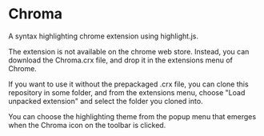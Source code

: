 # Chroma
A syntax highlighting chrome extension using highlight.js.

The extension is not available on the chrome web store. Instead, you can 
download the Chroma.crx file, and drop it in the extensions menu of Chrome.

If you want to use it without the prepackaged .crx file, you can clone this
repository in some folder, and from the extensions menu, choose "Load unpacked
extension" and select the folder you cloned into.

You can choose the highlighting theme from the popup menu that emerges when
the Chroma icon on the toolbar is clicked. 
